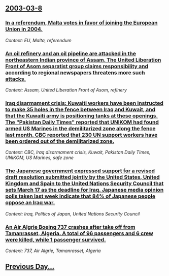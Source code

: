 ## [2003-03-8](/news/2003/03/8/index.md)

### [ In a referendum, Malta votes in favor of joining the European Union in 2004.](/news/2003/03/8/in-a-referendum-malta-votes-in-favor-of-joining-the-european-union-in-2004.md)
_Context: EU, Malta, referendum_

### [ An oil refinery and an oil pipeline are attacked in the northeastern Indian province of Assam. The United Liberation Front of Asom separatist group claims responsibility and according to regional newspapers threatens more such attacks.](/news/2003/03/8/an-oil-refinery-and-an-oil-pipeline-are-attacked-in-the-northeastern-indian-province-of-assam-the-united-liberation-front-of-asom-separati.md)
_Context: Assam, United Liberation Front of Asom, refinery_

### [ Iraq disarmament crisis: Kuwaiti workers have been instructed to make 35 holes in the fence between Iraq and Kuwait, and that the Kuwaiti army is positioning tanks at these openings. The "Pakistan Daily Times" reported that UNIKOM had found armed US Marines in the demilitarized zone along the fence last month. CBC reported that 230 UN support workers have been ordered out of the demilitarized zone.](/news/2003/03/8/iraq-disarmament-crisis-kuwaiti-workers-have-been-instructed-to-make-35-holes-in-the-fence-between-iraq-and-kuwait-and-that-the-kuwaiti-a.md)
_Context: CBC, Iraq disarmament crisis, Kuwait, Pakistan Daily Times, UNIKOM, US Marines, safe zone_

### [ The Japanese government expressed support for a revised draft resolution submitted jointly by the United States, United Kingdom and Spain to the United Nations Security Council that sets March 17 as the deadline for Iraq. Japanese media opinion polls taken last week indicate that 84% of Japanese people oppose an Iraq war.](/news/2003/03/8/the-japanese-government-expressed-support-for-a-revised-draft-resolution-submitted-jointly-by-the-united-states-united-kingdom-and-spain-t.md)
_Context: Iraq, Politics of Japan, United Nations Security Council_

### [ An Air Algrie Boeing 737 crashes after take off from Tamanrasset, Algeria. A total of 96 passengers and 6 crew were killed, while 1 passenger survived.](/news/2003/03/8/an-air-algerie-boeing-737-crashes-after-take-off-from-tamanrasset-algeria-a-total-of-96-passengers-and-6-crew-were-killed-while-1-passen.md)
_Context: 737, Air Algrie, Tamanrasset, Algeria_

## [Previous Day...](/news/2003/03/7/index.md)

